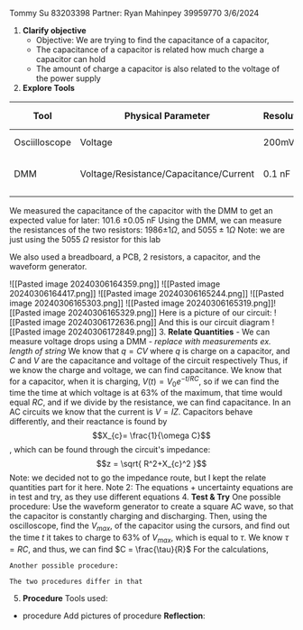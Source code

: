 Tommy Su 83203398
Partner: Ryan Mahinpey 39959770
3/6/2024

1. **Clarify objective**
	- Objective: We are trying to find the capacitance of a capacitor,
	- The capacitance of a capacitor is related how much charge a capacitor can hold
	- The amount of charge a capacitor is also related to the voltage of the power supply
2. **Explore Tools**

| Tool          | Physical Parameter                     | Resolution | Reading Uncertainty | Range      | Usage                                                                            |
| ------------- | -------------------------------------- | ---------- | ------------------- | ---------- | -------------------------------------------------------------------------------- |
| Osciilloscope | Voltage                                | 200mV      | 100mV               | -150V-150V | To measure the voltage in a circuit                                              |
| DMM           | Voltage/Resistance/Capacitance/Current | 0.1 nF     | 0.05 nF             |            | To measure the voltage/resistance/capacitance/current of components in a circuit |
|               |                                        |            |                     |            |                                                                                  |
We measured the capacitance of the capacitor with the DMM to get an expected value for later: 101.6 $\pm 0.05$ nF
Using the DMM, we can measure the resistances of the two resistors: 1986$\pm 1\Omega$, and $5055 \pm 1 \Omega$
Note: we are just using the 5055 $\Omega$ resistor for this lab

We also used a breadboard, a PCB, 2 resistors, a capacitor, and the waveform generator.

![[Pasted image 20240306164359.png]]
![[Pasted image 20240306164417.png]]
![[Pasted image 20240306165244.png]]
![[Pasted image 20240306165303.png]]
![[Pasted image 20240306165319.png]]![[Pasted image 20240306165329.png]]
Here is a picture of our circuit:
![[Pasted image 20240306172636.png]]
And this is our circuit diagram
![[Pasted image 20240306172849.png]]
3. **Relate Quantities**
	- We can measure voltage drops using a DMM 
		- *replace with measurements ex. length of string*
	We know that $q = CV$ where $q$ is charge on a capacitor, and $C$ and $V$ are the capacitance and voltage of the circuit respectively
	Thus, if we know the charge and voltage, we can find capacitance.
	We know that for a capacitor, when it is charging, $V(t) = V_{0}e^{-t/RC}$, so if we can find the time the time at which voltage is at 63% of the maximum, that time would equal $RC$, and if we divide by the resistance, we can find capacitance.
	In an AC circuits we know that the current is $V = IZ$. Capacitors behave differently, and their reactance is found by 
$$X_{c}= \frac{1}{\omega C}$$
, which can be found through the circuit's impedance: $$z = \sqrt{ R^2+X_{c}^2 }$$
Note: we decided not to go the impedance route, but I kept the relate quantities part for it here.
Note 2: The equations + uncertainty equations are in test and try, as they use different equations
4. **Test & Try**
	One possible procedure:
		Use the waveform generator to create a square AC wave, so that the capacitor is constantly charging and discharging. Then, using the oscilloscope, find the $V_{max}$, of the capacitor using the cursors, and find out the time $t$ it takes to charge to $63$% of $V_{max}$, which is equal to $\tau$. We know $\tau = RC$, and thus, we can find $C = \frac{\tau}{R}$
		For the calculations, 

	Another possible procedure:

	The two procedures differ in that


5. **Procedure**
Tools used:
- procedure
Add pictures of procedure
	**Reflection**:
		